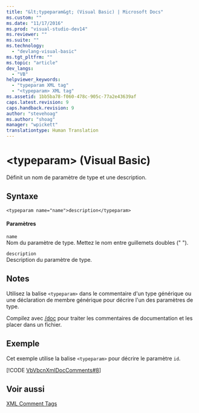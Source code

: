 ```yaml
---
title: "&lt;typeparam&gt; (Visual Basic) | Microsoft Docs"
ms.custom: ""
ms.date: "11/17/2016"
ms.prod: "visual-studio-dev14"
ms.reviewer: ""
ms.suite: ""
ms.technology: 
  - "devlang-visual-basic"
ms.tgt_pltfrm: ""
ms.topic: "article"
dev_langs: 
  - "VB"
helpviewer_keywords: 
  - "typeparam XML tag"
  - "<typeparam> XML tag"
ms.assetid: 1bb5ba78-f060-478c-905c-77a2e43639af
caps.latest.revision: 9
caps.handback.revision: 9
author: "stevehoag"
ms.author: "shoag"
manager: "wpickett"
translationtype: Human Translation
---
```

# &lt;typeparam&gt; (Visual Basic)
Définit un nom de paramètre de type et une description.  
  
## Syntaxe  
  
```  
<typeparam name="name">description</typeparam>  
```  
  
#### Paramètres  
 `name`  
 Nom du paramètre de type.  Mettez le nom entre guillemets doubles \(" "\).  
  
 `description`  
 Description du paramètre de type.  
  
## Notes  
 Utilisez la balise `<typeparam>` dans le commentaire d'un type générique ou une déclaration de membre générique pour décrire l'un des paramètres de type.  
  
 Compilez avec [\/doc](../../../visual-basic/reference/command-line-compiler/doc.md) pour traiter les commentaires de documentation et les placer dans un fichier.  
  
## Exemple  
 Cet exemple utilise la balise `<typeparam>` pour décrire le paramètre `id`.  
  
 [!CODE [VbVbcnXmlDocComments#8](../CodeSnippet/VS_Snippets_VBCSharp/VbVbcnXmlDocComments#8)]  
  
## Voir aussi  
 [XML Comment Tags](../../../visual-basic/language-reference/xmldoc/recommended-xml-tags-for-documentation-comments.md)